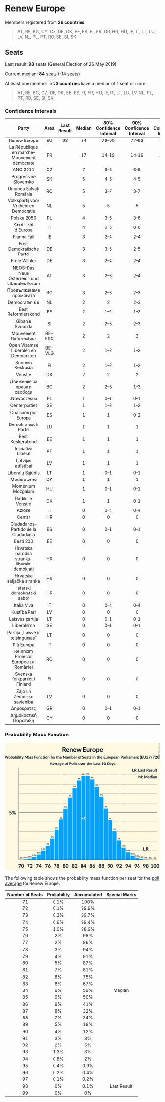 # Renew Europe

Members registered from **26 countries**:

> AT, BE, BG, CY, CZ, DE, DK, EE, ES, FI, FR, GR, HR, HU, IE, IT, LT, LU, LV, NL, PL, PT, RO, SE, SI, SK

## Seats

Last result: **98** seats (General Election of 26 May 2019)

Current median: **84** seats (-14 seats)

At least one member in **23 countries** have a median of 1 seat or more:

> AT, BE, BG, CZ, DE, DK, EE, ES, FI, FR, HU, IE, IT, LT, LU, LV, NL, PL, PT, RO, SE, SI, SK

### Confidence Intervals

| Party | Area | Last Result | Median | 80% Confidence Interval | 90% Confidence Interval | 95% Confidence Interval | 99% Confidence Interval |
|:-----:|:----:|:-----------:|:------:|:-----------------------:|:-----------------------:|:-----------------------:|:-----------------------:|
| Renew Europe | EU | 98 | 84 | 79–90 | 77–92 | 76–93 | 73–95 |
| La République en marche–Mouvement démocrate | FR | | 17 | 14–19 | 14–19 | 14–20 | 13–21 |
| ANO 2011 | CZ | | 7 | 6–8 | 6–8 | 6–8 | 6–8 |
| Progresívne Slovensko | SK | | 5 | 4–5 | 4–5 | 4–5 | 4–5 |
| Uniunea Salvați România | RO | | 5 | 3–7 | 3–7 | 3–7 | 3–7 |
| Volkspartij voor Vrijheid en Democratie | NL | | 5 | 5 | 5 | 4–6 | 4–6 |
| Polska 2050 | PL | | 4 | 3–6 | 3–6 | 3–6 | 3–6 |
| Stati Uniti d’Europa | IT | | 4 | 0–5 | 0–6 | 0–6 | 0–6 |
| Fianna Fáil | IE | | 3 | 2–4 | 2–4 | 2–4 | 2–4 |
| Freie Demokratische Partei | DE | | 3 | 3–5 | 2–5 | 2–5 | 2–6 |
| Freie Wähler | DE | | 3 | 2–4 | 2–4 | 2–4 | 2–5 |
| NEOS–Das Neue Österreich und Liberales Forum | AT | | 3 | 2–3 | 2–4 | 2–4 | 2–4 |
| Продължаваме промяната | BG | | 3 | 2–3 | 2–3 | 2–3 | 2–4 |
| Democraten 66 | NL | | 2 | 2 | 2–3 | 2–3 | 2–3 |
| Eesti Reformierakond | EE | | 2 | 1–2 | 1–2 | 1–2 | 1–2 |
| Gibanje Svoboda | SI | | 2 | 2–3 | 2–3 | 2–3 | 2–3 |
| Mouvement Réformateur | BE-FRC | | 2 | 2 | 2 | 2 | 2–3 |
| Open Vlaamse Liberalen en Democraten | BE-VLG | | 2 | 1–2 | 1–2 | 1–2 | 1–2 |
| Suomen Keskusta | FI | | 2 | 1–2 | 1–2 | 1–2 | 1–2 |
| Venstre | DK | | 2 | 2 | 2 | 1–2 | 1–2 |
| Движение за права и свободи | BG | | 2 | 2–3 | 1–3 | 1–3 | 1–3 |
| .Nowoczesna | PL | | 1 | 0–1 | 0–1 | 0–1 | 0–1 |
| Centerpartiet | SE | | 1 | 1–2 | 1–2 | 0–2 | 0–2 |
| Coalición por Europa | ES | | 1 | 1 | 0–2 | 0–2 | 0–2 |
| Demokratesch Partei | LU | | 1 | 1 | 1 | 1 | 1 |
| Eesti Keskerakond | EE | | 1 | 1 | 1 | 1 | 1 |
| Iniciativa Liberal | PT | | 1 | 1 | 1 | 1 | 1 |
| Latvijas attīstībai | LV | | 1 | 1 | 1 | 1 | 1 |
| Liberalų Sąjūdis | LT | | 1 | 0–1 | 0–1 | 0–1 | 0–1 |
| Moderaterne | DK | | 1 | 1 | 1 | 1 | 1–2 |
| Momentum Mozgalom | HU | | 1 | 0–1 | 0–1 | 0–1 | 0–1 |
| Radikale Venstre | DK | | 1 | 1 | 0–1 | 0–1 | 0–1 |
| Azione | IT | | 0 | 0–4 | 0–4 | 0–4 | 0–4 |
| Centar | HR | | 0 | 0 | 0 | 0 | 0 |
| Ciudadanos–Partido de la Ciudadanía | ES | | 0 | 0–1 | 0–1 | 0–1 | 0–1 |
| Eesti 200 | EE | | 0 | 0 | 0 | 0 | 0 |
| Hrvatska narodna stranka–liberalni demokrati | HR | | 0 | 0 | 0 | 0 | 0 |
| Hrvatska seljačka stranka | HR | | 0 | 0 | 0 | 0 | 0 |
| Istarski demokratski sabor | HR | | 0 | 0 | 0 | 0 | 0 |
| Italia Viva | IT | | 0 | 0–4 | 0–4 | 0–4 | 0–5 |
| Kustība Par! | LV | | 0 | 0 | 0 | 0 | 0 |
| Laisvės partija | LT | | 0 | 0–1 | 0–1 | 0–1 | 0–1 |
| Liberalerna | SE | | 0 | 0–1 | 0–1 | 0–1 | 0–1 |
| Partija „Laisvė ir teisingumas“ | LT | | 0 | 0 | 0 | 0 | 0–1 |
| Più Europa | IT | | 0 | 0 | 0 | 0 | 0–4 |
| Reînnoim Proiectul European al României | RO | | 0 | 0 | 0 | 0 | 0 |
| Svenska folkpartiet i Finland | FI | | 0 | 0 | 0 | 0 | 0–1 |
| Zaļo un Zemnieku savienība | LV | | 0 | 0 | 0 | 0 | 0 |
| Δημοκράτες | GR | | 0 | 0–1 | 0–1 | 0–1 | 0–1 |
| Δημοκρατική Παράταξη | CY | | 0 | 0 | 0 | 0 | 0 |

### Probability Mass Function

![Graph with seats probability mass function not yet produced](average-2024-04-30-seats-pmf-reneweurope.png "Seats Probability Mass Function")

The following table shows the probability mass function per seat for the [poll average](average-2024-04-30.html) for Renew Europe.

| Number of Seats | Probability | Accumulated | Special Marks |
|:---------------:|:-----------:|:-----------:|:-------------:|
| 71 | 0.1% | 100% |  |
| 72 | 0.1% | 99.9% |  |
| 73 | 0.3% | 99.7% |  |
| 74 | 0.6% | 99.4% |  |
| 75 | 1.0% | 98.9% |  |
| 76 | 2% | 98% |  |
| 77 | 2% | 96% |  |
| 78 | 3% | 94% |  |
| 79 | 4% | 91% |  |
| 80 | 5% | 87% |  |
| 81 | 7% | 81% |  |
| 82 | 8% | 75% |  |
| 83 | 8% | 67% |  |
| 84 | 9% | 59% | Median |
| 85 | 9% | 50% |  |
| 86 | 9% | 41% |  |
| 87 | 8% | 32% |  |
| 88 | 7% | 24% |  |
| 89 | 5% | 18% |  |
| 90 | 4% | 12% |  |
| 91 | 3% | 8% |  |
| 92 | 2% | 5% |  |
| 93 | 1.3% | 3% |  |
| 94 | 0.8% | 2% |  |
| 95 | 0.4% | 0.9% |  |
| 96 | 0.2% | 0.4% |  |
| 97 | 0.1% | 0.2% |  |
| 98 | 0% | 0.1% | Last Result |
| 99 | 0% | 0% |  |


